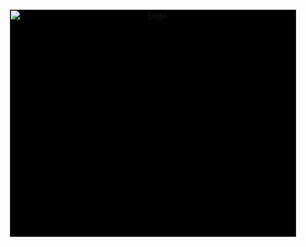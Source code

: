 <div align="center" style="background-color: black;">
  <img src="https://cdn.discordapp.com/attachments/1178375971364163656/1307285146550013994/Register_-_Login.gif?ex=6739bfab&is=67386e2b&hm=ea891fb4e756ff11e291cf44096cb34d4cb142db9986cc03146190ff285ef12e&" 
       alt="Logo" 
       style="width: 100%; height: auto; max-height: 400px;">
</div>


